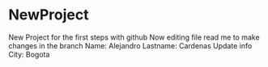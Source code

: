 # NewProject
New Project for the first steps with github
Now editing file read me to make changes in the branch
Name: Alejandro
Lastname: Cardenas
Update info
City: Bogota
